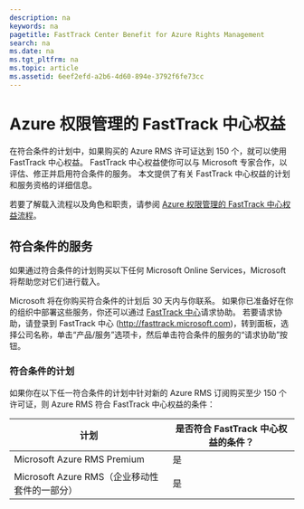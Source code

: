 ```yaml
---
description: na
keywords: na
pagetitle: FastTrack Center Benefit for Azure Rights Management
search: na
ms.date: na
ms.tgt_pltfrm: na
ms.topic: article
ms.assetid: 6eef2efd-a2b6-4d60-894e-3792f6fe73cc
---
```

# Azure 权限管理的 FastTrack 中心权益
在符合条件的计划中，如果购买的 Azure RMS 许可证达到 150 个，就可以使用 FastTrack 中心权益。 FastTrack 中心权益使你可以与 Microsoft 专家合作，以评估、修正并启用符合条件的服务。 本文提供了有关 FastTrack 中心权益的计划和服务资格的详细信息。

若要了解载入流程以及角色和职责，请参阅 [Azure 权限管理的 FastTrack 中心权益流程](../Topic/FastTrack_Center_Benefit_Process_for_Azure_Rights_Management.md)。

## 符合条件的服务
如果通过符合条件的计划购买以下任何 Microsoft Online Services，Microsoft 将帮助您对它们进行载入。

Microsoft 将在你购买符合条件的计划后 30 天内与你联系。 如果你已准备好在你的组织中部署这些服务，你还可以通过 [FastTrack 中心](http://fasttrack.microsoft.com/)请求协助。 若要请求协助，请登录到 FastTrack 中心 (http://fasttrack.microsoft.com)，转到面板，选择公司名称，单击“产品/服务”选项卡，然后单击符合条件的服务的“请求协助”按钮。

### 符合条件的计划
如果你在以下任一符合条件的计划中针对新的 Azure RMS 订阅购买至少 150 个许可证，则 Azure RMS 符合 FastTrack 中心权益的条件：

|计划|是否符合 FastTrack 中心权益的条件？|
|------|---------------------------|
|Microsoft Azure RMS Premium|是|
|Microsoft Azure RMS（企业移动性套件的一部分）|是|
